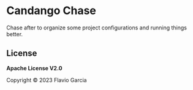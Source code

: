 # Candango Chase

Chase after to organize some project configurations and running things better.

## License

**Apache License V2.0**

Copyright © 2023 Flavio Garcia
